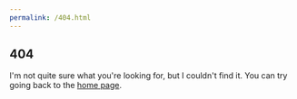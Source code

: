```yaml
---
permalink: /404.html
---
```


## 404

I'm not quite sure what you're looking for, but I couldn't find it. You can try going back to the [home page](/).